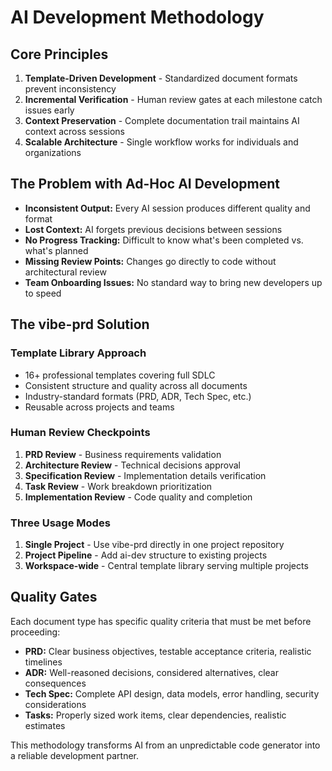 # AI Development Methodology

## Core Principles

1. **Template-Driven Development** - Standardized document formats prevent inconsistency
2. **Incremental Verification** - Human review gates at each milestone catch issues early
3. **Context Preservation** - Complete documentation trail maintains AI context across sessions
4. **Scalable Architecture** - Single workflow works for individuals and organizations

## The Problem with Ad-Hoc AI Development

- **Inconsistent Output:** Every AI session produces different quality and format
- **Lost Context:** AI forgets previous decisions between sessions
- **No Progress Tracking:** Difficult to know what's been completed vs. what's planned
- **Missing Review Points:** Changes go directly to code without architectural review
- **Team Onboarding Issues:** No standard way to bring new developers up to speed

## The vibe-prd Solution

### Template Library Approach
- 16+ professional templates covering full SDLC
- Consistent structure and quality across all documents
- Industry-standard formats (PRD, ADR, Tech Spec, etc.)
- Reusable across projects and teams

### Human Review Checkpoints
1. **PRD Review** - Business requirements validation
2. **Architecture Review** - Technical decisions approval
3. **Specification Review** - Implementation details verification
4. **Task Review** - Work breakdown prioritization
5. **Implementation Review** - Code quality and completion

### Three Usage Modes
1. **Single Project** - Use vibe-prd directly in one project repository
2. **Project Pipeline** - Add ai-dev structure to existing projects
3. **Workspace-wide** - Central template library serving multiple projects

## Quality Gates

Each document type has specific quality criteria that must be met before proceeding:

- **PRD:** Clear business objectives, testable acceptance criteria, realistic timelines
- **ADR:** Well-reasoned decisions, considered alternatives, clear consequences
- **Tech Spec:** Complete API design, data models, error handling, security considerations
- **Tasks:** Properly sized work items, clear dependencies, realistic estimates

This methodology transforms AI from an unpredictable code generator into a reliable development partner.